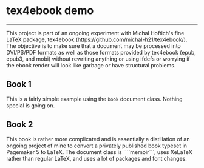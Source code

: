 **tex4ebook demo**
==================

---

This project is part of an ongoing experiment with Michal Hoftich's fine 
LaTeX package, tex4ebook (https://github.com/michal-h21/tex4ebook/). The 
objective is to make sure that a document may be processed into 
DVI/PS/PDF formats as well as those formats provided by tex4ebook (epub, 
epub3, and mobi) without rewriting anything or using ifdefs or worrying 
if the ebook render will look like garbage or have structural problems.


Book 1
------

This is a fairly simple example using the ````book```` document class.
Nothing special is going on.

Book 2
------

This book is rather more complicated and is essentially a distillation of
an ongoing project of mine to convert a privately published book typeset in
Pagemaker 5 to LaTeX.  The document class is ````memoir```, uses XeLaTeX
rather than regular LaTeX, and uses a lot of packages and font changes.


